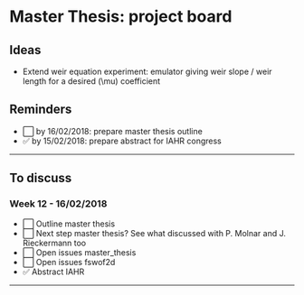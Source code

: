 # Master Thesis: project board

## Ideas
* Extend weir equation experiment: emulator giving weir slope / weir length for a desired \(\mu\) coefficient

## Reminders
* :white_large_square: by 16/02/2018: prepare master thesis outline
* :white_check_mark: by 15/02/2018: prepare abstract for IAHR congress
----

## To discuss
### Week 12 - 16/02/2018
* :white_large_square: Outline master thesis
* :white_large_square: Next step master thesis? See what discussed with P. Molnar and J. Rieckermann too
* :white_large_square: Open issues master_thesis
* :white_large_square: Open issues fswof2d
* :white_check_mark: Abstract IAHR
----
